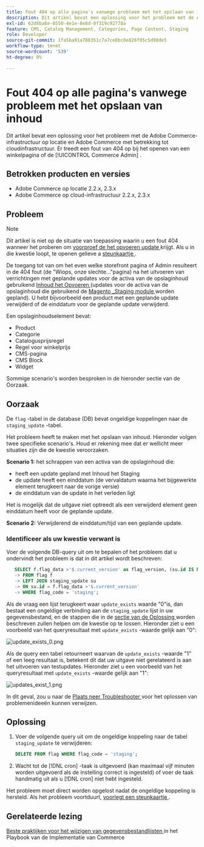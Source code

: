 ```yaml
---
title: Fout 404 op alle pagina's vanwege probleem met het opslaan van inhoud
description: Dit artikel bevat een oplossing voor het probleem met de Adobe Commerce-infrastructuur op locatie en Adobe Commerce met betrekking tot cloudinfrastructuur. Er treedt een fout van 404 op bij het openen van een winkelpagina of de [!UICONTROL Commerce Admin] .
exl-id: 62d8ba6e-8550-4e1e-8e8d-8f319c92778a
feature: CMS, Catalog Management, Categories, Page Content, Staging
role: Developer
source-git-commit: 1fa5ba91a788351c7a7ce8bc0e826f05c5d98de5
workflow-type: tm+mt
source-wordcount: '539'
ht-degree: 0%

---
```


# Fout 404 op alle pagina&#39;s vanwege probleem met het opslaan van inhoud

Dit artikel bevat een oplossing voor het probleem met de Adobe Commerce-infrastructuur op locatie en Adobe Commerce met betrekking tot cloudinfrastructuur. Er treedt een fout van 404 op bij het openen van een winkelpagina of de [!UICONTROL Commerce Admin] .

## Betrokken producten en versies

* Adobe Commerce op locatie 2.2.x, 2.3.x
* Adobe Commerce op cloud-infrastructuur 2.2.x, 2.3.x

## Probleem

>[!NOTE]
>
>Dit artikel is niet op de situatie van toepassing waarin u een fout 404 wanneer het proberen om [ voorproef de het opvoeren update ](https://experienceleague.adobe.com/nl/docs/commerce-admin/content-design/guide-overview#preview-the-scheduled-change) krijgt. Als u in die kwestie loopt, te openen gelieve a [ steunkaartje ](https://experienceleague.adobe.com/nl/docs/commerce-knowledge-base/kb/help-center-guide/magento-help-center-user-guide#support-case).

De toegang tot van om het even welke storefront pagina of Admin resulteert in de 404 fout (de &quot;Wiops, onze slechte...&quot;pagina) na het uitvoeren van verrichtingen met geplande updates voor de activa van de opslaginhoud gebruikend [ Inhoud het Opvoeren ](https://experienceleague.adobe.com/docs/commerce-admin/content-design/staging/content-staging.html?lang=nl-NL) (updates voor de activa van de opslaginhoud die gebruikend de [ Magento \_Staging module ](https://developer.adobe.com/commerce/php/module-reference/) worden gepland). U hebt bijvoorbeeld een product met een geplande update verwijderd of de einddatum voor de geplande update verwijderd.

Een opslaginhoudselement bevat:

* Product
* Categorie
* Catalogusprijsregel
* Regel voor winkelprijs
* CMS-pagina
* CMS Block
* Widget

Sommige scenario&#39;s worden besproken in de hieronder sectie van de Oorzaak.

## Oorzaak

De `flag` -tabel in de database (DB) bevat ongeldige koppelingen naar de `staging_update` -tabel.

Het probleem heeft te maken met het opslaan van inhoud. Hieronder volgen twee specifieke scenario&#39;s. Houd er rekening mee dat er wellicht meer situaties zijn die de kwestie veroorzaken.

**Scenario 1:** het schrappen van een activa van de opslaginhoud die:

* heeft een update gepland met Inhoud het Staging
* de update heeft een einddatum (de vervaldatum waarna het bijgewerkte element terugkeert naar de vorige versie)
* de einddatum van de update in het verleden ligt

Het is mogelijk dat de uitgave niet optreedt als een verwijderd element geen einddatum heeft voor de geplande update.

**Scenario 2:** Verwijderend de einddatum/tijd van een geplande update.

### Identificeer als uw kwestie verwant is

Voer de volgende DB-query uit om te bepalen of het probleem dat u ondervindt het probleem is dat in dit artikel wordt beschreven:

```sql
   SELECT f.flag_data >'$.current_version' as flag_version, (su.id IS NOT NULL) as update_exists
   -> FROM flag f
   -> LEFT JOIN staging_update su
   -> ON su.id = f.flag_data >'$.current_version'
   -> WHERE flag_code = 'staging';
```

Als de vraag een lijst terugkeert waar `update_exists` waarde &quot;0&quot;is, dan bestaat een ongeldige verbinding aan de `staging_update` lijst in uw gegevensbestand, en de stappen die in de [ sectie van de Oplossing ](#solution) worden beschreven zullen helpen om de kwestie op te lossen. Hieronder ziet u een voorbeeld van het queryresultaat met `update_exists` -waarde gelijk aan &quot;0&quot;:

![ update_exists_0.png ](assets/update_exists_0.png)

Als de query een tabel retourneert waarvan de `update_exists` -waarde &quot;1&quot; of een leeg resultaat is, betekent dit dat uw uitgave niet gerelateerd is aan het uitvoeren van testupdates. Hieronder ziet u een voorbeeld van het queryresultaat met `update_exists` -waarde gelijk aan &quot;1&quot;:

![ updates_exist_1.png ](assets/updates_exist_1.png)

In dit geval, zou u naar de [ Plaats neer Troubleshooter ](https://experienceleague.adobe.com/nl/docs/commerce-knowledge-base/kb/troubleshooting/site-down-or-unresponsive/magento-site-down-troubleshooter) voor het oplossen van problemenideeën kunnen verwijzen.

## Oplossing

1. Voer de volgende query uit om de ongeldige koppeling naar de tabel `staging_update` te verwijderen:

   ```sql
   DELETE FROM flag WHERE flag_code = 'staging';
   ```

1. Wacht tot de [!DNL cron] -taak is uitgevoerd (kan maximaal vijf minuten worden uitgevoerd als de instelling correct is ingesteld) of voer de taak handmatig uit als u [!DNL cron] niet hebt ingesteld.

Het probleem moet direct worden opgelost nadat de ongeldige koppeling is hersteld. Als het probleem voortduurt, [ voorlegt een steunkaartje ](https://experienceleague.adobe.com/nl/docs/commerce-knowledge-base/kb/help-center-guide/magento-help-center-user-guide#support-case).

## Gerelateerde lezing

[ Beste praktijken voor het wijzigen van gegevensbestandlijsten ](https://experienceleague.adobe.com/nl/docs/commerce-operations/implementation-playbook/best-practices/development/modifying-core-and-third-party-tables#why-adobe-recommends-avoiding-modifications) in het Playbook van de Implementatie van Commerce
